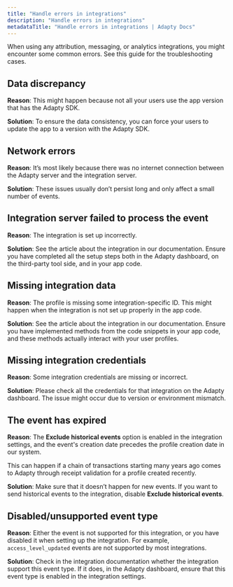 ```yaml
---
title: "Handle errors in integrations"
description: "Handle errors in integrations"
metadataTitle: "Handle errors in integrations | Adapty Docs"
---
```


When using any attribution, messaging, or analytics integrations, you might encounter some common errors. See this guide for the troubleshooting cases.

## Data discrepancy

**Reason**: This might happen because not all your users use the app version that has the Adapty SDK. 

**Solution**: To ensure the data consistency, you can force your users to update the app to a version with the Adapty SDK.

## Network errors

**Reason**: It’s most likely because there was no internet connection between the Adapty server and the integration server. 

**Solution**: These issues usually don’t persist long and only affect a small number of events.

## Integration server failed to process the event

**Reason**: The integration is set up incorrectly.

**Solution**: See the article about the integration in our documentation. Ensure you have completed all the setup steps both in the Adapty dashboard, on the third-party tool side, and in your app code.

## Missing integration data

**Reason**: The profile is missing some integration-specific ID. This might happen when the integration is not set up properly in the app code.

**Solution**: See the article about the integration in our documentation. Ensure you have implemented methods from the code snippets in your app code, and these methods actually interact with your user profiles.

## Missing integration credentials

**Reason**: Some integration credentials are missing or incorrect.

**Solution**: Please check all the credentials for that integration on the Adapty dashboard. The issue might occur due to version or environment mismatch.

## The event has expired

**Reason**: The **Exclude historical events** option is enabled in the integration settings, and the event's creation date precedes the profile creation date in our system.

This can happen if a chain of transactions starting many years ago comes to Adapty through receipt validation for a profile created recently.

**Solution**: Make sure that it doesn’t happen for new events. If you want to send historical events to the integration, disable **Exclude historical events**.

## Disabled/unsupported event type

**Reason**: Either the event is not supported for this integration, or you have disabled it when setting up the integration. For example, `access_level_updated` events are not supported by most integrations.

**Solution**: Check in the integration documentation whether the integration support this event type. If it does, in the Adapty dashboard, ensure that this event type is enabled in the integration settings.